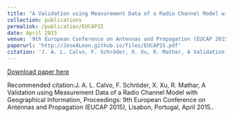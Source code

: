 ```yaml
---
title: "A Validation using Measurement Data of a Radio Channel Model with Geographical Information"
collection: publications
permalink: /publication/EUCAP15
date: April 2015
venue: '9th European Conference on Antennas and Propagation (EUCAP 2015)'
paperurl: 'http://JoseALeon.github.io/files/EUCAP15.pdf'
citation: 'J. A. L. Calvo, F. Schröder, X. Xu, R. Mathar, A Validation using Measurement Data of a Radio Channel Model with Geographical Information, Proceedings: 9th European Conference on Antennas and Propagation (EUCAP 2015), Lisabon, Portugal, April 2015.'
---
```


[Download paper here](http://JoseALeon.github.io/files/EUCAP15.pdf)

Recommended citation:J. A. L. Calvo, F. Schröder, X. Xu, R. Mathar, A Validation using Measurement Data of a Radio Channel Model with Geographical Information, Proceedings: 9th European Conference on Antennas and Propagation (EUCAP 2015), Lisabon, Portugal, April 2015..